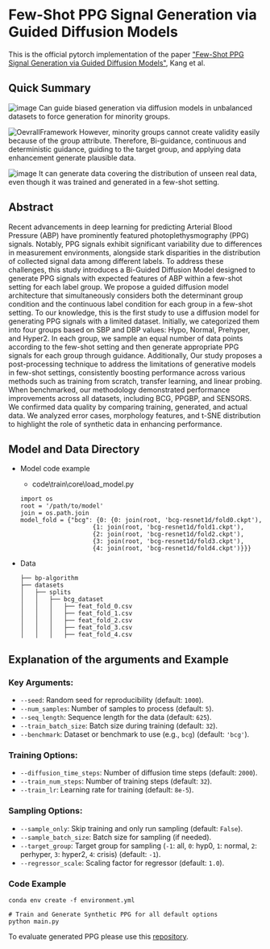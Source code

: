 # Few-Shot PPG Signal Generation via Guided Diffusion Models

This is the official pytorch implementation of the paper ["Few-Shot PPG Signal Generation via Guided Diffusion Models"](https://ieeexplore.ieee.org/document/10680298), Kang et al.

## Quick Summary

![image](https://github.com/user-attachments/assets/a5f33682-04f3-4c07-a1b5-a2d593cd1914)
Can guide biased generation via diffusion models in unbalanced datasets to force generation for minority groups.

![OevrallFramework](https://github.com/user-attachments/assets/dac35b7c-00ba-4050-b8cf-3a501ae2b85f)
However, minority groups cannot create validity easily because of the group attribute. Therefore, Bi-guidance, continuous and deterministic guidance, guiding to the target group, and applying data enhancement generate plausible data.

![image](https://github.com/user-attachments/assets/a754732f-798b-4cc6-9248-4fa5bb720b84)
It can generate data covering the distribution of unseen real data, even though it was trained and generated in a few-shot setting.


## Abstract
Recent advancements in deep learning for predicting Arterial Blood Pressure (ABP) have prominently featured photoplethysmography (PPG) signals. Notably, PPG signals exhibit significant variability due to differences in measurement environments, alongside stark disparities in the distribution of collected signal data among different labels. To address these challenges, this study introduces a Bi-Guided Diffusion Model designed to generate PPG signals with expected features of ABP within a few-shot setting for each label group. We propose a guided diffusion model architecture that simultaneously considers both the determinant group condition and the continuous label condition for each group in a few-shot setting. To our knowledge, this is the first study to use a diffusion model for generating PPG signals with a limited dataset. Initially, we categorized them into four groups based on SBP and DBP values: Hypo, Normal, Prehyper, and Hyper2. In each group, we sample an equal number of data points according to the few-shot setting and then generate appropriate PPG signals for each group through guidance.
Additionally, Our study proposes a post-processing technique to address the limitations of generative models in few-shot settings, consistently boosting performance across various methods such as training from scratch, transfer learning, and linear probing. When benchmarked, our methodology demonstrated performance improvements across all datasets, including BCG, PPGBP, and SENSORS. We confirmed data quality by comparing training, generated, and actual data. We analyzed error cases, morphology features, and t-SNE distribution to highlight the role of synthetic data in enhancing performance.


## Model and Data Directory

- Model code example
    - code\train\core\load_model.py

    ```
    import os
    root = '/path/to/model'
    join = os.path.join
    model_fold = {"bcg": {0: {0: join(root, 'bcg-resnet1d/fold0.ckpt'),
                        {1: join(root, 'bcg-resnet1d/fold1.ckpt'),
                        {2: join(root, 'bcg-resnet1d/fold2.ckpt'),
                        {3: join(root, 'bcg-resnet1d/fold3.ckpt'),
                        {4: join(root, 'bcg-resnet1d/fold4.ckpt')}}}

    ```
- Data

    ```
    ├── bp-algorithm
    ├── datasets
    │   ├── splits
    │   │   ├── bcg_dataset
    │   │   │   ├── feat_fold_0.csv
    │   │   │   ├── feat_fold_1.csv
    │   │   │   ├── feat_fold_2.csv
    │   │   │   ├── feat_fold_3.csv
    │   │   │   ├── feat_fold_4.csv

    ```


## Explanation of the arguments and Example
### Key Arguments:

- `--seed`: Random seed for reproducibility (default: `1000`).
- `--num_samples`: Number of samples to process (default: `5`).
- `--seq_length`: Sequence length for the data (default: `625`).
- `--train_batch_size`: Batch size during training (default: `32`).
- `--benchmark`: Dataset or benchmark to use (e.g., `bcg`) (default: `'bcg'`).

### Training Options:

- `--diffusion_time_steps`: Number of diffusion time steps (default: `2000`).
- `--train_num_steps`: Number of training steps (default: `32`).
- `--train_lr`: Learning rate for training (default: `8e-5`).

### Sampling Options:

- `--sample_only`: Skip training and only run sampling (default: `False`).
- `--sample_batch_size`: Batch size for sampling (if needed).
- `--target_group`: Target group for sampling (`-1`: all, `0`: hyp0, `1`: normal, `2`: perhyper, `3`: hyper2, `4`: crisis) (default: `-1`).
- `--regressor_scale`: Scaling factor for regressor (default: `1.0`).

### Code Example
```
conda env create -f environment.yml

# Train and Generate Synthetic PPG for all default options
python main.py

```
To evaluate generated PPG
please use this [repository](https://github.com/inventec-ai-center/bp-benchmark).



